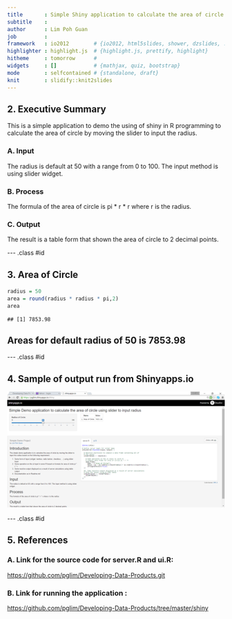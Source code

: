 ```yaml
---
title       : Simple Shiny application to calculate the area of circle using slider to input radius
subtitle    : 
author      : Lim Poh Guan
job         : 
framework   : io2012        # {io2012, html5slides, shower, dzslides, ...}
highlighter : highlight.js  # {highlight.js, prettify, highlight}
hitheme     : tomorrow      # 
widgets     : []            # {mathjax, quiz, bootstrap}
mode        : selfcontained # {standalone, draft}
knit        : slidify::knit2slides
---
```


## 2. Executive Summary

This is a simple application to demo the using of shiny in R programming to calculate the area of circle by moving the slider to input the radius.

### A. Input
The radius is default at 50 with a range from 0 to 100. The input method is using slider widget.

### B. Process
The formula of the area of circle is pi * r * r where r is the radius.

### C. Output
The result is a table form that shown the area of circle to 2 decimal points.

--- .class #id 

## 3. Area of Circle


```r
radius = 50
area = round(radius * radius * pi,2)
area
```

```
## [1] 7853.98
```
## Areas for default radius of 50 is 7853.98

--- .class #id 

## 4. Sample of output run from Shinyapps.io

![width](UM.png)

--- .class #id 


## 5. References

### A. Link for the source code for server.R and ui.R:

https://github.com/pglim/Developing-Data-Products.git

### B. Link for running the application :

https://github.com/pglim/Developing-Data-Products/tree/master/shiny

